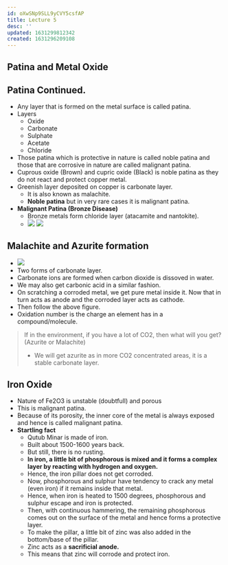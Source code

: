 ```yaml
---
id: oXwSNp9SLL9yCVY5csfAP
title: Lecture 5
desc: ''
updated: 1631299812342
created: 1631296209108
---
```



## Patina and Metal Oxide

## Patina Continued.

- Any layer that is formed on the metal surface is called patina.
- Layers
  - Oxide
  - Carbonate
  - Sulphate
  - Acetate
  - Chloride
- Those patina which is protective in nature is called noble patina and those that are corrosive in nature are called malignant patina.
- Cuprous oxide (Brown) and cupric oxide (Black) is noble patina as they do not react and protect copper metal.
- Greenish layer deposited on copper is carbonate layer.
  - It is also known as malachite.
  - **Noble patina** but in very rare cases it is malignant patina.
- **Malignant Patina (Bronze Disease)**
  - Bronze metals form chloride layer (atacamite and nantokite).
  - ![](/assets/images/2021-09-11-00-05-28.png)
    ![](/assets/images/2021-09-11-00-06-37.png)

## Malachite and Azurite formation

- ![](/assets/images/2021-09-10-23-50-53.png)
- Two forms of carbonate layer.
- Carbonate ions are formed when carbon dioxide is dissoved in water.
- We may also get carbonic acid in a similar fashion.
- On scratching a corroded metal, we get pure metal inside it. Now that in turn acts as anode and the corroded layer acts as cathode.
- Then follow the above figure.
- Oxidation number is the charge an element has in a compound/molecule.

> If in the environment, if you have a lot of CO2, then what will you get? (Azurite or Malachite)
>
> - We will get azurite as in more CO2 concentrated areas, it is a stable carbonate layer.

## Iron Oxide

- Nature of Fe2O3 is unstable (doubtfull) and porous
- This is malignant patina.
- Because of its porosity, the inner core of the metal is always exposed and hence is called malignant patina.
- **Startling fact**
  - Qutub Minar is made of iron.
  - Built about 1500-1600 years back.
  - But still, there is no rusting.
  - **In iron, a little bit of phosphorous is mixed and it forms a complex layer by reacting with hydrogen and oxygen.**
  - Hence, the iron pillar does not get corroded.
  - Now, phosphorous and sulphur have tendency to crack any metal (even iron) if it remains inside that metal.
  - Hence, when iron is heated to 1500 degrees, phosphorous and sulphur escape and iron is protected.
  - Then, with continuous hammering, the remaining phosphorous comes out on the surface of the metal and hence forms a protective layer.
  - To make the pillar, a little bit of zinc was also added in the bottom/base of the pillar.
  - Zinc acts as a **sacrificial anode.**
  - This means that zinc will corrode and protect iron.

